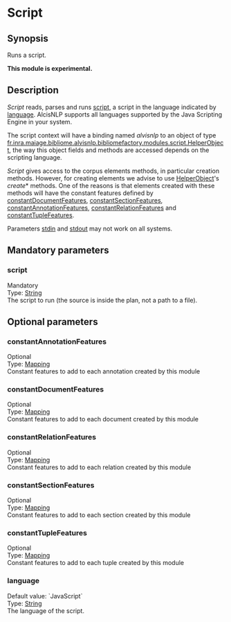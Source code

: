 <h1 class="module">Script</h1>

## Synopsis

Runs a script.

**This module is experimental.**

## Description

*Script* reads, parses and runs <a href="#script" class="param">script</a>, a script in the language indicated by <a href="#language" class="param">language</a>. AlcisNLP supports all languages supported by the Java Scripting Engine in your system.

The script context will have a binding named *alvisnlp* to an object of type [fr.inra.maiage.bibliome.alvisnlp.bibliomefactory.modules.script.HelperObject](), the way this object fields and methods are accessed depends on the scripting language.

*Script* gives access to the corpus elements methods, in particular creation methods. However, for creating elements we advise to use [HelperObject]()'s *create** methods. One of the reasons is that elements created with these methods will have the constant features defined by <a href="#constantDocumentFeatures" class="param">constantDocumentFeatures</a>, <a href="#constantSectionFeatures" class="param">constantSectionFeatures</a>, <a href="#constantAnnotationFeatures" class="param">constantAnnotationFeatures</a>, <a href="#constantRelationFeatures" class="param">constantRelationFeatures</a> and <a href="#constantTupleFeatures" class="param">constantTupleFeatures</a>.

Parameters <a href="#stdin" class="param">stdin</a> and <a href="#stdout" class="param">stdout</a> may not work on all systems.

## Mandatory parameters

<h3 name="script" class="param">script</h3>

<div class="param-level param-level-mandatory">Mandatory
</div>
<div class="param-type">Type: <a href="../converter/java.lang.String" class="converter">String</a>
</div>
The script to run (the source is inside the plan, not a path to a file).

## Optional parameters

<h3 name="constantAnnotationFeatures" class="param">constantAnnotationFeatures</h3>

<div class="param-level param-level-optional">Optional
</div>
<div class="param-type">Type: <a href="../converter/fr.inra.maiage.bibliome.alvisnlp.core.module.types.Mapping" class="converter">Mapping</a>
</div>
Constant features to add to each annotation created by this module

<h3 name="constantDocumentFeatures" class="param">constantDocumentFeatures</h3>

<div class="param-level param-level-optional">Optional
</div>
<div class="param-type">Type: <a href="../converter/fr.inra.maiage.bibliome.alvisnlp.core.module.types.Mapping" class="converter">Mapping</a>
</div>
Constant features to add to each document created by this module

<h3 name="constantRelationFeatures" class="param">constantRelationFeatures</h3>

<div class="param-level param-level-optional">Optional
</div>
<div class="param-type">Type: <a href="../converter/fr.inra.maiage.bibliome.alvisnlp.core.module.types.Mapping" class="converter">Mapping</a>
</div>
Constant features to add to each relation created by this module

<h3 name="constantSectionFeatures" class="param">constantSectionFeatures</h3>

<div class="param-level param-level-optional">Optional
</div>
<div class="param-type">Type: <a href="../converter/fr.inra.maiage.bibliome.alvisnlp.core.module.types.Mapping" class="converter">Mapping</a>
</div>
Constant features to add to each section created by this module

<h3 name="constantTupleFeatures" class="param">constantTupleFeatures</h3>

<div class="param-level param-level-optional">Optional
</div>
<div class="param-type">Type: <a href="../converter/fr.inra.maiage.bibliome.alvisnlp.core.module.types.Mapping" class="converter">Mapping</a>
</div>
Constant features to add to each tuple created by this module

<h3 name="language" class="param">language</h3>

<div class="param-level param-level-default-value">Default value: `JavaScript`
</div>
<div class="param-type">Type: <a href="../converter/java.lang.String" class="converter">String</a>
</div>
The language of the script.

